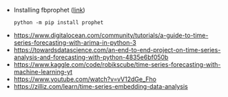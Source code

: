 
- Installing fbprophet ([link](https://facebook.github.io/prophet/docs/installation.html))
  ```
  python -m pip install prophet
  ```
- https://www.digitalocean.com/community/tutorials/a-guide-to-time-series-forecasting-with-arima-in-python-3
- https://towardsdatascience.com/an-end-to-end-project-on-time-series-analysis-and-forecasting-with-python-4835e6bf050b
- https://www.kaggle.com/code/robikscube/time-series-forecasting-with-machine-learning-yt
- https://www.youtube.com/watch?v=vV12dGe_Fho
- https://zilliz.com/learn/time-series-embedding-data-analysis